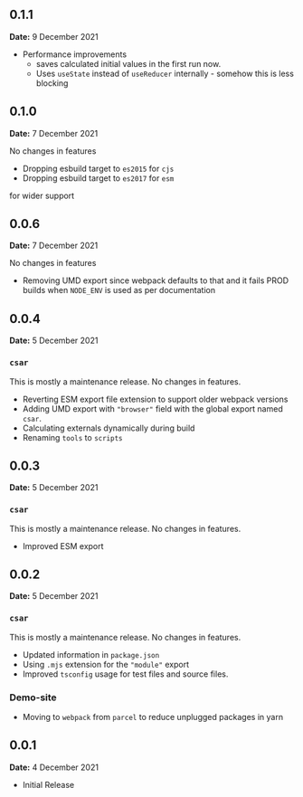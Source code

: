 ## 0.1.1
**Date:** 9 December 2021

- Performance improvements
  - saves calculated initial values in the first run now.
  - Uses `useState` instead of `useReducer` internally - somehow this is less blocking

## 0.1.0
**Date:** 7 December 2021

No changes in features

- Dropping esbuild target to `es2015` for `cjs`
- Dropping esbuild target to `es2017` for `esm`

for wider support

## 0.0.6
**Date:** 7 December 2021

No changes in features

- Removing UMD export since webpack defaults to that and it fails PROD builds when `NODE_ENV` is used as per documentation

## 0.0.4
**Date:** 5 December 2021

### `csar`

This is mostly a maintenance release. No changes in features.

- Reverting ESM export file extension to support older webpack versions
- Adding UMD export with `"browser"` field with the global export named `csar`.
- Calculating externals dynamically during build
- Renaming `tools` to `scripts`

## 0.0.3
**Date:** 5 December 2021

### `csar`

This is mostly a maintenance release. No changes in features.

- Improved ESM export

## 0.0.2
**Date:** 5 December 2021

### `csar`

This is mostly a maintenance release. No changes in features.

- Updated information in `package.json`
- Using `.mjs` extension for the `"module"` export
- Improved `tsconfig` usage for test files and source files.

### Demo-site

- Moving to `webpack` from `parcel` to reduce unplugged packages in yarn

## 0.0.1
**Date:** 4 December 2021

- Initial Release

